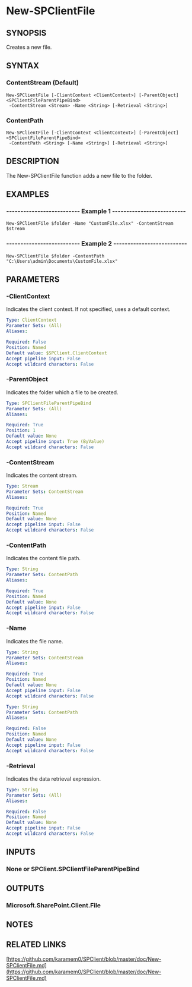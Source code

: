 # New-SPClientFile

## SYNOPSIS
Creates a new file.

## SYNTAX

### ContentStream (Default)
```
New-SPClientFile [-ClientContext <ClientContext>] [-ParentObject] <SPClientFileParentPipeBind>
 -ContentStream <Stream> -Name <String> [-Retrieval <String>]
```

### ContentPath
```
New-SPClientFile [-ClientContext <ClientContext>] [-ParentObject] <SPClientFileParentPipeBind>
 -ContentPath <String> [-Name <String>] [-Retrieval <String>]
```

## DESCRIPTION
The New-SPClientFile function adds a new file to the folder.

## EXAMPLES

### -------------------------- Example 1 --------------------------
```
New-SPClientFile $folder -Name "CustomFile.xlsx" -ContentStream $stream
```

### -------------------------- Example 2 --------------------------
```
New-SPClientFile $folder -ContentPath "C:\Users\admin\Documents\CustomFile.xlsx"
```

## PARAMETERS

### -ClientContext
Indicates the client context.
If not specified, uses a default context.

```yaml
Type: ClientContext
Parameter Sets: (All)
Aliases: 

Required: False
Position: Named
Default value: $SPClient.ClientContext
Accept pipeline input: False
Accept wildcard characters: False
```

### -ParentObject
Indicates the folder which a file to be created.

```yaml
Type: SPClientFileParentPipeBind
Parameter Sets: (All)
Aliases: 

Required: True
Position: 1
Default value: None
Accept pipeline input: True (ByValue)
Accept wildcard characters: False
```

### -ContentStream
Indicates the content stream.

```yaml
Type: Stream
Parameter Sets: ContentStream
Aliases: 

Required: True
Position: Named
Default value: None
Accept pipeline input: False
Accept wildcard characters: False
```

### -ContentPath
Indicates the content file path.

```yaml
Type: String
Parameter Sets: ContentPath
Aliases: 

Required: True
Position: Named
Default value: None
Accept pipeline input: False
Accept wildcard characters: False
```

### -Name
Indicates the file name.

```yaml
Type: String
Parameter Sets: ContentStream
Aliases: 

Required: True
Position: Named
Default value: None
Accept pipeline input: False
Accept wildcard characters: False
```

```yaml
Type: String
Parameter Sets: ContentPath
Aliases: 

Required: False
Position: Named
Default value: None
Accept pipeline input: False
Accept wildcard characters: False
```

### -Retrieval
Indicates the data retrieval expression.

```yaml
Type: String
Parameter Sets: (All)
Aliases: 

Required: False
Position: Named
Default value: None
Accept pipeline input: False
Accept wildcard characters: False
```

## INPUTS

### None or SPClient.SPClientFileParentPipeBind

## OUTPUTS

### Microsoft.SharePoint.Client.File

## NOTES

## RELATED LINKS

[https://github.com/karamem0/SPClient/blob/master/doc/New-SPClientFile.md](https://github.com/karamem0/SPClient/blob/master/doc/New-SPClientFile.md)

